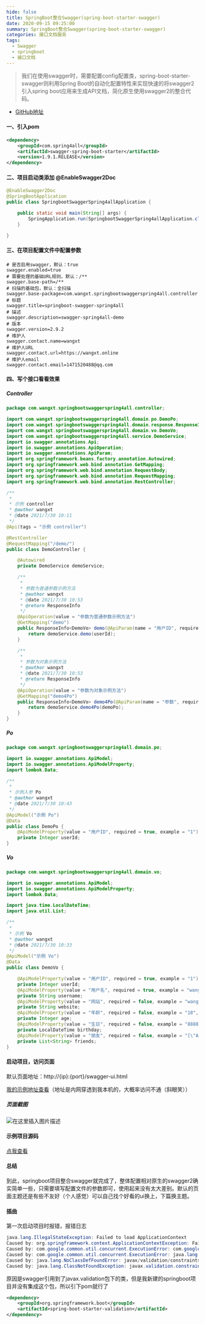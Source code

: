 ```yaml
---
hide: false
title: SpringBoot整合Swagger(spring-boot-starter-swagger)
date: 2020-09-15 09:25:00
summary: SpringBoot整合Swagger(spring-boot-starter-swagger)
categories: 接口文档服务
tags:
  - Swagger
  - springboot
  - 接口文档
---
```

> 我们在使用swagger时，需要配置config配置类，spring-boot-starter-swagger则利用Spring Boot的自动化配置特性来实现快速的将swagger2引入spring boot应用来生成API文档，简化原生使用swagger2的整合代码。

* [GitHub地址](https://github.com/SpringForAll/spring-boot-starter-swagger)

#### 一、引入pom
~~~ xml
<dependency>
	<groupId>com.spring4all</groupId>
	<artifactId>swagger-spring-boot-starter</artifactId>
	<version>1.9.1.RELEASE</version>
</dependency>
~~~
#### 二、项目启动类添加 @EnableSwagger2Doc
~~~java
@EnableSwagger2Doc
@SpringBootApplication
public class SpringbootSwaggerSpring4allApplication {

	public static void main(String[] args) {
		SpringApplication.run(SpringbootSwaggerSpring4allApplication.class, args);
	}

}
~~~
#### 三、在项目配置文件中配置参数
~~~ shell
# 是否启用swagger，默认：true
swagger.enabled=true
# 需要处理的基础URL规则，默认：/**
swagger.base-path=/**
# 扫描的基础包，默认：全扫描
swagger.base-package=com.wangxt.springbootswaggerspring4all.controller
# 标题
swagger.title=springboot-swagger-spring4all
# 描述
swagger.description=swagger-spring4all-demo
# 版本
swagger.version=2.9.2
# 维护人
swagger.contact.name=wangxt
# 维护人URL
swagger.contact.url=https://wangxt.online
# 维护人email
swagger.contact.email=1471520488@qq.com
~~~
#### 四、写个接口看看效果
##### Controller
~~~java
package com.wangxt.springbootswaggerspring4all.controller;

import com.wangxt.springbootswaggerspring4all.domain.po.DemoPo;
import com.wangxt.springbootswaggerspring4all.domain.response.ResponseInfo;
import com.wangxt.springbootswaggerspring4all.domain.vo.DemoVo;
import com.wangxt.springbootswaggerspring4all.service.DemoService;
import io.swagger.annotations.Api;
import io.swagger.annotations.ApiOperation;
import io.swagger.annotations.ApiParam;
import org.springframework.beans.factory.annotation.Autowired;
import org.springframework.web.bind.annotation.GetMapping;
import org.springframework.web.bind.annotation.RequestBody;
import org.springframework.web.bind.annotation.RequestMapping;
import org.springframework.web.bind.annotation.RestController;

/**
 *
 * 示例 controller
 * @author wangxt
 * @date 2021/7/30 10:11
 */
@Api(tags = "示例 controller")

@RestController
@RequestMapping("/demo/")
public class DemoController {

    @Autowired
    private DemoService demoService;

    /**
     *
     * 参数为普通参数示例方法
     * @author wangxt
     * @date 2021/7/30 10:53
     * @return ResponseInfo
     */
    @ApiOperation(value = "参数为普通参数示例方法")
    @GetMapping("demo")
    public ResponseInfo<DemoVo> demo(@ApiParam(name = "用户ID", required = true, example = "1") Integer userId){
        return demoService.demo(userId);
    }

    /**
     *
     * 参数为对象示例方法
     * @author wangxt
     * @date 2021/7/30 10:53
     * @return ResponseInfo
     */
    @ApiOperation(value = "参数为对象示例方法")
    @GetMapping("demo4Po")
    public ResponseInfo<DemoVo> demo4Po(@ApiParam(name = "参数", required = true) @RequestBody DemoPo demoPo){
        return demoService.demo4Po(demoPo);
    }
}

~~~
##### Po
~~~java
package com.wangxt.springbootswaggerspring4all.domain.po;

import io.swagger.annotations.ApiModel;
import io.swagger.annotations.ApiModelProperty;
import lombok.Data;

/**
 *
 * 示例入参 Po
 * @author wangxt
 * @date 2021/7/30 10:43
 */
@ApiModel("示例 Po")
@Data
public class DemoPo {
    @ApiModelProperty(value = "用户ID", required = true, example = "1")
    private Integer userId;
}
~~~
##### Vo
~~~java
package com.wangxt.springbootswaggerspring4all.domain.vo;

import io.swagger.annotations.ApiModel;
import io.swagger.annotations.ApiModelProperty;
import lombok.Data;

import java.time.LocalDateTime;
import java.util.List;

/**
 *
 * 示例 Vo
 * @author wangxt
 * @date 2021/7/30 10:33
 */
@ApiModel("示例 Vo")
@Data
public class DemoVo {

    @ApiModelProperty(value = "用户ID", required = true, example = "1")
    private Integer userId;
    @ApiModelProperty(value = "用户名", required = true, example = "wangxt")
    private String username;
    @ApiModelProperty(value = "网站", required = false, example = "wangxt.online")
    private String website;
    @ApiModelProperty(value = "年龄", required = false, example = "18", name = "userAge")
    private Integer age;
    @ApiModelProperty(value = "生日", required = false, example = "8888-88-88", dataType = "string")
    private LocalDateTime birthday;
    @ApiModelProperty(value = "朋友", required = false, example = "[\"A\",\"B\",\"C\"]")
    private List<String> friends;
}
~~~
#### 启动项目，访问页面
默认页面地址：http://{ip}:{port}/swagger-ui.html

[我的示例地址查看](http://gh9d59.natappfree.cc/swagger-ui.html)（地址是内网穿透到我本机的，大概率访问不通（斜眼笑））

##### 页面截图
![在这里插入图片描述](https://img-blog.csdnimg.cn/693c2b53044542a3a974088cd831c8b6.png?x-oss-process=image/watermark,type_ZmFuZ3poZW5naGVpdGk,shadow_10,text_aHR0cHM6Ly9ibG9nLmNzZG4ubmV0L3dlaXhpbl80MDI0Mzg5NA==,size_16,color_FFFFFF,t_70)
#### 示例项目源码
[点我查看](https://github.com/wxt1471520488/springboot-swagger-spring4all)
#### 总结
到此，springboot项目整合swagger就完成了，整体配置相对原生的swagger2确实简单一些，只需要填写配置文件的参数即可，使用起来没有太大差别。默认的页面主题还是有些不友好（个人感觉）可以自己找个好看的ui换上，下篇换主题。

#### 插曲
第一次启动项目时报错，报错日志
~~~java
java.lang.IllegalStateException: Failed to load ApplicationContext
Caused by: org.springframework.context.ApplicationContextException: Failed to start bean 'documentationPluginsBootstrapper'; nested exception is com.google.common.util.concurrent.ExecutionError: com.google.common.util.concurrent.ExecutionError: java.lang.NoClassDefFoundError: javax/validation/constraints/Min
Caused by: com.google.common.util.concurrent.ExecutionError: com.google.common.util.concurrent.ExecutionError: java.lang.NoClassDefFoundError: javax/validation/constraints/Min
Caused by: com.google.common.util.concurrent.ExecutionError: java.lang.NoClassDefFoundError: javax/validation/constraints/Min
Caused by: java.lang.NoClassDefFoundError: javax/validation/constraints/Min
Caused by: java.lang.ClassNotFoundException: javax.validation.constraints.Min
~~~
原因是swagger引用到了javax.validation包下的类，但是我新建的springboot项目并没有集成这个包，所以引下pom就行了
~~~xml
<dependency>
	<groupId>org.springframework.boot</groupId>
	<artifactId>spring-boot-starter-validation</artifactId>
</dependency>
~~~
